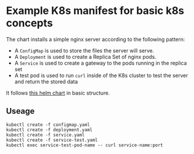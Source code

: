 # Example K8s manifest for basic k8s concepts


The chart installs a simple nginx server according to the following
pattern:

- A `ConfigMap` is used to store the files the server will serve.
- A `Deployment` is used to create a Replica Set of nginx pods.
- A `Service` is used to create a gateway to the pods running in the
  replica set
- A test pod is used to run `curl` inside of the K8s cluster to test the server and return the stored data

It follows [this helm chart](https://github.com/helm/helm/tree/release-2.14/docs/examples/nginx) in basic structure.

## Useage
```
kubectl create -f configmap.yaml
kubectl create -f deployment.yaml
kubectl create -f service.yaml
kubectl create -f service-test.yaml
kubectl exec service-test-pod-name -- curl service-name:port
```
